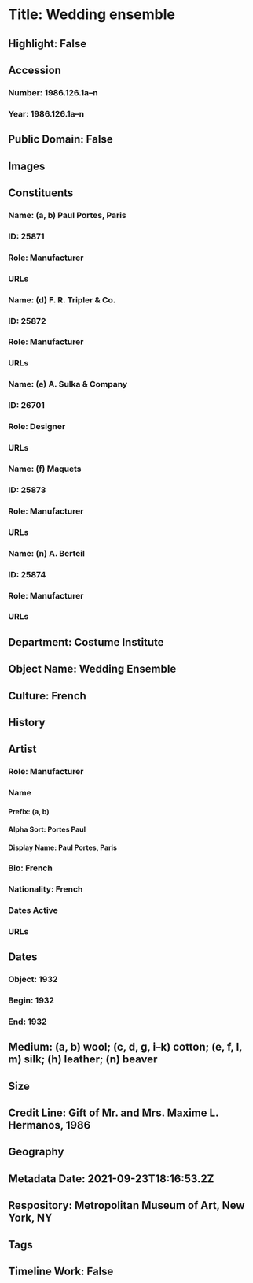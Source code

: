 # Title: Wedding ensemble
## Highlight: False
## Accession
### Number: 1986.126.1a–n
### Year: 1986.126.1a–n
## Public Domain: False
## Images
## Constituents
### Name: (a, b) Paul Portes, Paris
### ID: 25871
### Role: Manufacturer
### URLs
### Name: (d) F. R. Tripler &amp; Co.
### ID: 25872
### Role: Manufacturer
### URLs
### Name: (e) A. Sulka &amp; Company
### ID: 26701
### Role: Designer
### URLs
### Name: (f) Maquets
### ID: 25873
### Role: Manufacturer
### URLs
### Name: (n) A. Berteil
### ID: 25874
### Role: Manufacturer
### URLs
## Department: Costume Institute
## Object Name: Wedding Ensemble
## Culture: French
## History
## Artist
### Role: Manufacturer
### Name
#### Prefix: (a, b)
#### Alpha Sort: Portes Paul
#### Display Name: Paul Portes, Paris
### Bio: French
### Nationality: French
### Dates Active
### URLs
## Dates
### Object: 1932
### Begin: 1932
### End: 1932
## Medium: (a, b) wool; (c, d, g, i–k) cotton; (e, f, l, m) silk; (h) leather; (n) beaver
## Size
## Credit Line: Gift of Mr. and Mrs. Maxime L. Hermanos, 1986
## Geography
## Metadata Date: 2021-09-23T18:16:53.2Z
## Respository: Metropolitan Museum of Art, New York, NY
## Tags
## Timeline Work: False